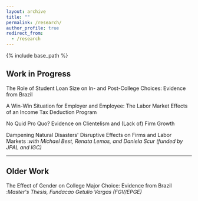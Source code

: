 ```yaml
---
layout: archive
title: ""
permalink: /research/
author_profile: true
redirect_from:
  - /research
---
```


{% include base_path %}

## Work in Progress

The Role of Student Loan Size on In- and Post-College Choices: Evidence from Brazil  

A Win-Win Situation for Employer and Employee: The Labor Market Effects of an Income Tax Deduction Program  

No Quid Pro Quo? Evidence on Clientelism and (Lack of) Firm Growth  

Dampening Natural Disasters' Disruptive Effects on Firms and Labor Markets
:*with Michael Best, Renata Lemos, and Daniela Scur (funded by JPAL and IGC)*

---

## Older Work

The Effect of Gender on College Major Choice: Evidence from Brazil  
:*Master's Thesis, Fundacao Getulio Vargas (FGV/EPGE)*
